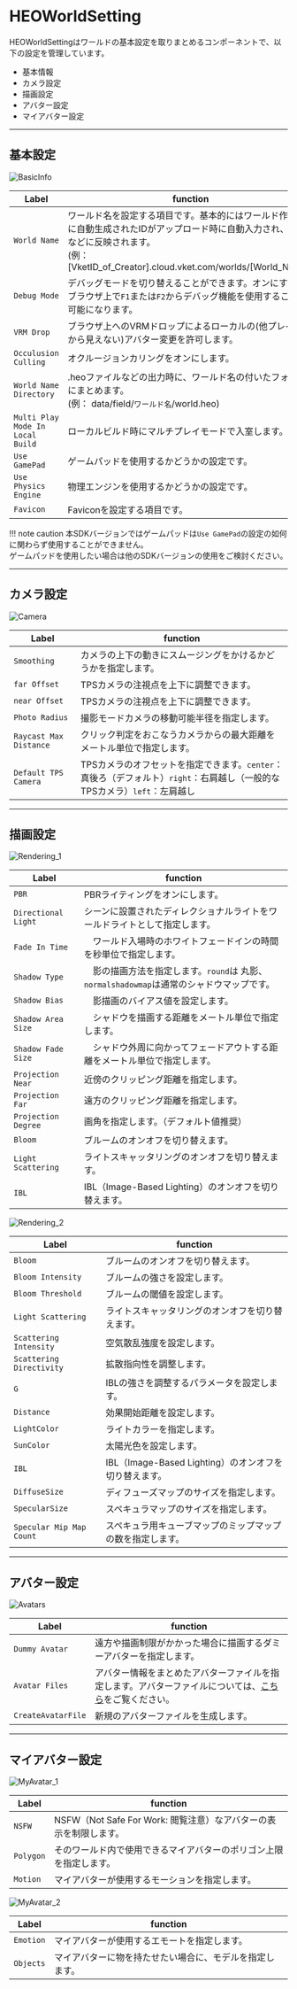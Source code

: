 # HEOWorldSetting

HEOWorldSettingはワールドの基本設定を取りまとめるコンポーネントで、以下の設定を管理しています。

- 基本情報
- カメラ設定
- 描画設定
- アバター設定
- マイアバター設定

---

## 基本設定
![BasicInfo](img/HEOWorldSetting_BasicInfo.jpg)

|  Label |  function  |
| ----   | ---- |
|  `World Name` |  ワールド名を設定する項目です。基本的にはワールド作成時に自動生成されたIDがアップロード時に自動入力され、URLなどに反映されます。<br> (例：[VketID_of_Creator].cloud.vket.com/worlds/[World_Name])|
|  `Debug Mode` |  デバッグモードを切り替えることができます。オンにするとブラウザ上で`F1`または`F2`からデバッグ機能を使用することが可能になります。|
| `VRM Drop` |  ブラウザ上へのVRMドロップによるローカルの(他プレイヤーから見えない)アバター変更を許可します。 |
| `Occulusion Culling` | オクルージョンカリングをオンにします。　|
| `World Name Directory` | .heoファイルなどの出力時に、ワールド名の付いたフォルダにまとめます。<br>(例： data/field/`ワールド名`/world.heo)|
| `Multi Play Mode In Local Build` | ローカルビルド時にマルチプレイモードで入室します。 |
| `Use GamePad` | ゲームパッドを使用するかどうかの設定です。 |
| `Use Physics Engine` | 物理エンジンを使用するかどうかの設定です。 |
| `Favicon` | Faviconを設定する項目です。 |

!!! note caution
        本SDKバージョンではゲームパッドは`Use GamePad`の設定の如何に関わらず使用することができません。<br>
        ゲームパッドを使用したい場合は他のSDKバージョンの使用をご検討ください。

---

## カメラ設定
![Camera](img/HEOWorldSetting_Camera.jpg)

|  Label |  function  |
| ----   | ---- |
|  `Smoothing` | カメラの上下の動きにスムージングをかけるかどうかを指定します。 |
|  `far Offset` | TPSカメラの注視点を上下に調整できます。 |
|  `near Offset` | TPSカメラの注視点を上下に調整できます。 |
| `Photo Radius` | 撮影モードカメラの移動可能半径を指定します。|
| `Raycast Max Distance` | クリック判定をおこなうカメラからの最大距離をメートル単位で指定します。 |
| `Default TPS Camera` | TPSカメラのオフセットを指定できます。`center`：真後ろ（デフォルト）`right`：右肩越し（一般的なTPSカメラ）`left`：左肩越し |

---

## 描画設定
![Rendering_1](img/HEOWorldSetting_Rendering_1.jpg)

|  Label |  function  |
| ----   | ---- |
| `PBR` |  PBRライティングをオンにします。|
| `Directional Light` | シーンに設置されたディレクショナルライトをワールドライトとして指定します。 |
| `Fade In Time` |　ワールド入場時のホワイトフェードインの時間を秒単位で指定します。|
| `Shadow Type`|　影の描画方法を指定します。`round`は 丸影、`normalshadowmap`は通常のシャドウマップです。|
| `Shadow Bias` |　影描画のバイアス値を設定します。|
| `Shadow Area Size` |　シャドウを描画する距離をメートル単位で指定します。|
| `Shadow Fade Size` |　シャドウ外周に向かってフェードアウトする距離をメートル単位で指定します。　|
| `Projection Near` |  近傍のクリッピング距離を指定します。 |
| `Projection Far` | 遠方のクリッピング距離を指定します。  |
| `Projection Degree` | 画角を指定します。（デフォルト値推奨） |
| `Bloom` | ブルームのオンオフを切り替えます。 |
| `Light Scattering` | ライトスキャッタリングのオンオフを切り替えます。 |
| `IBL` | IBL（Image-Based Lighting）のオンオフを切り替えます。 |

![Rendering_2](img/HEOWorldSetting_Rendering_2.jpg)

|  Label |  function  |
| ----   | ---- |
| `Bloom` | ブルームのオンオフを切り替えます。 |
| `Bloom Intensity` | ブルームの強さを設定します。|
| `Bloom Threshold` | ブルームの閾値を設定します。 |
| `Light Scattering` | ライトスキャッタリングのオンオフを切り替えます。 |
| `Scattering Intensity` | 空気散乱強度を設定します。 |
| `Scattering Directivity` | 拡散指向性を調整します。 |
| `G` | IBLの強さを調整するパラメータを設定します。 |
| `Distance` | 効果開始距離を設定します。 |
| `LightColor` | ライトカラーを指定します。 |
| `SunColor` | 太陽光色を設定します。 |
| `IBL` | IBL（Image-Based Lighting）のオンオフを切り替えます。 |
| `DiffuseSize` | ディフューズマップのサイズを指定します。 |
| `SpecularSize` | スペキュラマップのサイズを指定します。 |
| `Specular Mip Map Count` | スペキュラ用キューブマップのミップマップの数を指定します。 |

---

## アバター設定
![Avatars](img/HEOWorldSetting_Avatars.jpg)

|  Label |  function  |
| ----   | ---- |
| `Dummy Avatar` | 遠方や描画制限がかかった場合に描画するダミーアバターを指定します。 |
| `Avatar Files` | アバター情報をまとめたアバターファイルを指定します。アバターファイルについては、[こちら](../WorldMakingGuide/AvatarFile.md)をご覧ください。 |
| `CreateAvatarFile` | 新規のアバターファイルを生成します。 |

---

## マイアバター設定
![MyAvatar_1](img/HEOWorldSetting_MyAvatar_1.jpg)

|  Label |  function  |
| ----   | ---- |
| `NSFW` |  NSFW（Not Safe For Work: 閲覧注意）なアバターの表示を制限します。|
| `Polygon` | そのワールド内で使用できるマイアバターのポリゴン上限を指定します。 |
| `Motion` | マイアバターが使用するモーションを指定します。|

![MyAvatar_2](img/HEOWorldSetting_MyAvatar_2.jpg)

|  Label |  function  |
| ----   | ---- |
| `Emotion` | マイアバターが使用するエモートを指定します。|
| `Objects` | マイアバターに物を持たせたい場合に、モデルを指定します。|